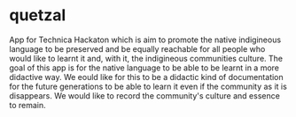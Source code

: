 # quetzal
App for Technica Hackaton which is aim to promote the native indigineous language to be preserved and be equally reachable for all people who would like to learnt it and, with it, the indigineous communities culture.
The goal of this app is for the native language to be able to be learnt in a more didactive way. We eould like for this to be a didactic kind of documentation for the future generations to be able to learn it even if the community as it is disappears. We would like to record the community's culture and essence to remain.

